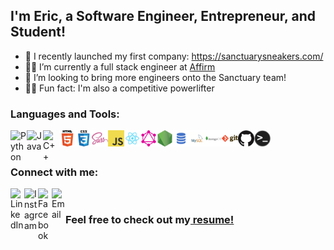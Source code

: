 ## I'm Eric, a Software Engineer, Entrepreneur, and Student! 

- 🔭 I recently launched my first company: https://sanctuarysneakers.com/
- 👨‍💻 I’m currently a full stack engineer at <a href=https://www.affirm.com//#> Affirm </a>
- 👯 I’m looking to bring more engineers onto the Sanctuary team!
- 🏋️‍♂️ Fun fact: I'm also a competitive powerlifter

### Languages and Tools:
<img align="left" alt="Python" width="26px" src="https://external-content.duckduckgo.com/iu/?u=http%3A%2F%2Flogos-download.com%2Fwp-content%2Fuploads%2F2016%2F10%2FPython_logo_icon.png&f=1&nofb=1" />
<img align="left" alt="Java" width="26px" src="https://external-content.duckduckgo.com/iu/?u=http%3A%2F%2Fmedia.idownloadblog.com%2Fwp-content%2Fuploads%2F2016%2F05%2Fjava-icon.png&f=1&nofb=1"/>
<img align="left" alt="C++" width="26px" src="https://external-content.duckduckgo.com/iu/?u=https%3A%2F%2Fimg.icons8.com%2Fcolor%2F1600%2Fc-plus-plus-logo.png&f=1&nofb=1" />
<img align="left" alt="HTML5" width="26px" src="https://raw.githubusercontent.com/github/explore/80688e429a7d4ef2fca1e82350fe8e3517d3494d/topics/html/html.png" />
<img align="left" alt="CSS3" width="26px" src="https://raw.githubusercontent.com/github/explore/80688e429a7d4ef2fca1e82350fe8e3517d3494d/topics/css/css.png" />
<img align="left" alt="Sass" width="26px" src="https://raw.githubusercontent.com/github/explore/80688e429a7d4ef2fca1e82350fe8e3517d3494d/topics/sass/sass.png" />
<img align="left" alt="JavaScript" width="26px" src="https://raw.githubusercontent.com/github/explore/80688e429a7d4ef2fca1e82350fe8e3517d3494d/topics/javascript/javascript.png" />
<img align="left" alt="React" width="26px" src="https://raw.githubusercontent.com/github/explore/80688e429a7d4ef2fca1e82350fe8e3517d3494d/topics/react/react.png" />
<img align="left" alt="GraphQL" width="26px" src="https://raw.githubusercontent.com/github/explore/80688e429a7d4ef2fca1e82350fe8e3517d3494d/topics/graphql/graphql.png" />
<img align="left" alt="Node.js" width="26px" src="https://raw.githubusercontent.com/github/explore/80688e429a7d4ef2fca1e82350fe8e3517d3494d/topics/nodejs/nodejs.png" />
<img align="left" alt="SQL" width="26px" src="https://raw.githubusercontent.com/github/explore/80688e429a7d4ef2fca1e82350fe8e3517d3494d/topics/sql/sql.png" />
<img align="left" alt="MySQL" width="26px" src="https://raw.githubusercontent.com/github/explore/80688e429a7d4ef2fca1e82350fe8e3517d3494d/topics/mysql/mysql.png" />
<img align="left" alt="MongoDB" width="26px" src="https://raw.githubusercontent.com/github/explore/80688e429a7d4ef2fca1e82350fe8e3517d3494d/topics/mongodb/mongodb.png" />
<img align="left" alt="Git" width="26px" src="https://raw.githubusercontent.com/github/explore/80688e429a7d4ef2fca1e82350fe8e3517d3494d/topics/git/git.png" />
<img align="left" alt="GitHub" width="26px" src="https://raw.githubusercontent.com/github/explore/78df643247d429f6cc873026c0622819ad797942/topics/github/github.png" />
<img align="left" alt="Terminal" width="26px" src="https://raw.githubusercontent.com/github/explore/80688e429a7d4ef2fca1e82350fe8e3517d3494d/topics/terminal/terminal.png" />

<br />
<br />

### Connect with me:

[<img align="left" alt="LinkedIn" width="22px" src="https://external-content.duckduckgo.com/iu/?u=http%3A%2F%2Fwww.prepare1.com%2Fwp-content%2Fuploads%2F2014%2F04%2Flinkedin-logo-high-res-1254-1024x1024.jpg&f=1&nofb=1" />][linkedin]
[<img align="left" alt="Instagram" width="22px" src="https://facebookbrand.com/wp-content/uploads/2021/03/Instagram_AppIcon_Aug2017.png?w=300&h=300" />][instagram]
[<img align="left" alt="Facebook" width="22px" src="https://external-content.duckduckgo.com/iu/?u=https%3A%2F%2Fcoindoo.com%2Fwp-content%2Fuploads%2F2019%2F01%2Ffacebook-icon.png&f=1&nofb=1" />][facebook]
[<img align="left" alt="Email" width="22px" src="https://external-content.duckduckgo.com/iu/?u=http%3A%2F%2Fwww.bluebuddhaboutique.com%2Fblog%2Fwp-content%2Fuploads%2F2015%2F03%2FEmail_icon.jpg&f=1&nofb=1" />][email]
<br />

 ### Feel free to check out my<a href="https://docs.google.com/document/d/1cg9m_LMCyAOf3eieHR-ikzhEUIH6EepHoDCEqWTygTs/edit?usp=sharing"> resume! </a>
  
<br />
<br />



[instagram]: https://www.instagram.com/erichasegawa/
[linkedin]: https://www.linkedin.com/in/eric-h-900b4b139/
[facebook]: https://www.facebook.com/eric.hasegawa.9/
[email]: mailto:erichasegawa1@gmail.com



